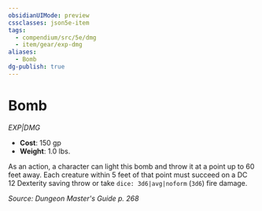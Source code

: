 ```yaml
---
obsidianUIMode: preview
cssclasses: json5e-item
tags:
  - compendium/src/5e/dmg
  - item/gear/exp-dmg
aliases:
  - Bomb
dg-publish: true
---
```

# Bomb
*EXP|DMG*  

- **Cost**: 150 gp
- **Weight**: 1.0 lbs.

As an action, a character can light this bomb and throw it at a point up to 60 feet away. Each creature within 5 feet of that point must succeed on a DC 12 Dexterity saving throw or take `dice: 3d6|avg|noform` (`3d6`) fire damage.

*Source: Dungeon Master's Guide p. 268*